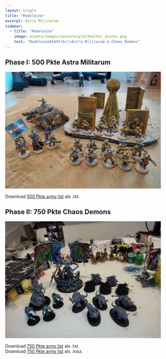 ```yaml
---
layout: single
title: "Madeleine"
excerpt: Astra Militarum
sidebar: 
  - title: "Madeleine"
    image: assets/images/avatare/platzhalter_avatar.png
    text: "Madeleine#1697<br/>Astra Militarum & Chaos Demons"
---
```

## Phase I: 500 Pkte Astra Militarum

![500 Pkte](/assets/images/500/500_madeleine_1.jpg)

Download <a href="/assets/armylists/500/500_madeleine.txt" download>500 Pkte army list</a> als .txt.

## Phase II: 750 Pkte Chaos Demons

![750 Pkte](/assets/images/750/750_madeleine_1.jpg)

Download <a href="/assets/armylists/750/750_madeleine.txt" download>750 Pkte army list</a> als .txt.  
Download <a href="/assets/armylists/750/750_madeleine.rosz" download>750 Pkte army list</a> als .rosz.  